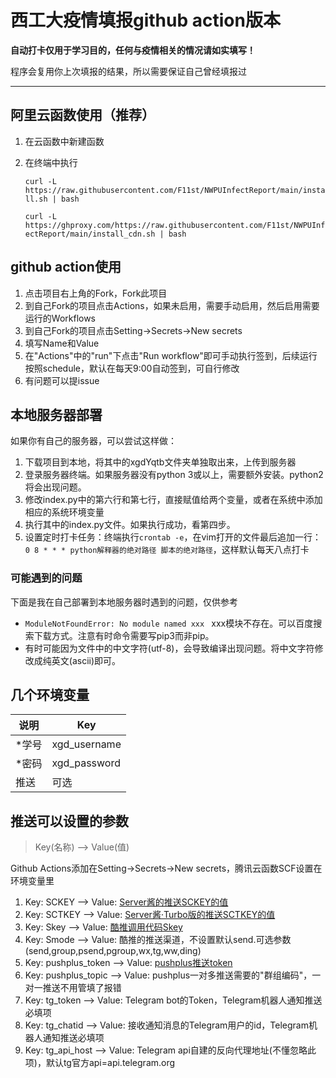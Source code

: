 # 西工大疫情填报github action版本

**自动打卡仅用于学习目的，任何与疫情相关的情况请如实填写！**

程序会复用你上次填报的结果，所以需要保证自己曾经填报过

---

## 阿里云函数使用（推荐）

1. 在云函数中新建函数
2. 在终端中执行
   
   `curl -L https://raw.githubusercontent.com/F11st/NWPUInfectReport/main/install.sh | bash`
   
   `curl -L https://ghproxy.com/https://raw.githubusercontent.com/F11st/NWPUInfectReport/main/install_cdn.sh | bash`

## github action使用

1. 点击项目右上角的Fork，Fork此项目
2. 到自己Fork的项目点击Actions，如果未启用，需要手动启用，然后启用需要运行的Workflows
3. 到自己Fork的项目点击Setting→Secrets→New secrets
4. 填写Name和Value
5. 在"Actions"中的"run"下点击"Run workflow"即可手动执行签到，后续运行按照schedule，默认在每天9:00自动签到，可自行修改
6. 有问题可以提issue
## 本地服务器部署
如果你有自己的服务器，可以尝试这样做：
1. 下载项目到本地，将其中的xgdYqtb文件夹单独取出来，上传到服务器
2. 登录服务器终端。如果服务器没有python 3或以上，需要额外安装。python2将会出现问题。
3. 修改index.py中的第六行和第七行，直接赋值给两个变量，或者在系统中添加相应的系统环境变量
4. 执行其中的index.py文件。如果执行成功，看第四步。
5. 设置定时打卡任务：终端执行`crontab -e`，在vim打开的文件最后追加一行：`0 8 * * * python解释器的绝对路径 脚本的绝对路径`，这样默认每天八点打卡

### 可能遇到的问题
下面是我在自己部署到本地服务器时遇到的问题，仅供参考
* `ModuleNotFoundError: No module named xxx ` xxx模块不存在。可以百度搜索下载方式。注意有时命令需要写pip3而非pip。
* 有时可能因为文件中的中文字符(utf-8)，会导致编译出现问题。将中文字符修改成纯英文(ascii)即可。

## 几个环境变量

| 说明  | Key          |
| --- | ------------ |
| *学号 | xgd_username |
| *密码 | xgd_password |
| 推送  | 可选           |

## 推送可以设置的参数

> Key(名称) --> Value(值) 

Github Actions添加在Setting→Secrets→New secrets，腾讯云函数SCF设置在环境变量里

1. Key: SCKEY --> Value: [Server酱的推送SCKEY的值](http://sc.ftqq.com/)
2. Key: SCTKEY --> Value: [Server酱·Turbo版的推送SCTKEY的值](http://sct.ftqq.com/)
3. Key: Skey --> Value: [酷推调用代码Skey](https://cp.xuthus.cc/)
4. Key: Smode --> Value: 酷推的推送渠道，不设置默认send.可选参数(send,group,psend,pgroup,wx,tg,ww,ding)
5. Key: pushplus_token --> Value: [pushplus推送token](http://www.pushplus.plus/)
6. Key: pushplus_topic --> Value: pushplus一对多推送需要的"群组编码"，一对一推送不用管填了报错
7. Key: tg_token --> Value: Telegram bot的Token，Telegram机器人通知推送必填项
8. Key: tg_chatid --> Value: 接收通知消息的Telegram用户的id，Telegram机器人通知推送必填项
9. Key: tg_api_host --> Value: Telegram api自建的反向代理地址(不懂忽略此项)，默认tg官方api=api.telegram.org

